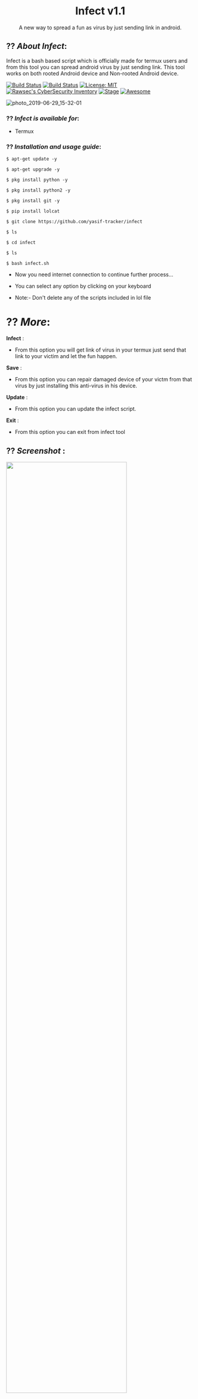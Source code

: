 <h1 align="center">Infect v1.1</h1>
<p align="center">
     A new way to spread a fun as virus by just sending link in android.
</p>

## ?? ***About Infect***:

Infect is a bash based script which is officially made for termux users and from this tool you can spread android virus by just sending link. This tool works on both rooted Android device and Non-rooted Android device.

[![Build Status](https://img.shields.io/github/stars/noob-hackers/Infect.svg)](https://github.com/yasif-tracker/infect)
[![Build Status](https://img.shields.io/github/forks/noob-hackers/Infect.svg)](https://github.com/yasif-tracker/infect)
[![License: MIT](https://img.shields.io/github/license/noob-hackers/Infect.svg)](https://github.com/yasif-tracker/infect)
[![Rawsec's CyberSecurity Inventory](https://inventory.rawsec.ml/img/badges/Rawsec-inventoried-FF5050_flat.svg)](https://inventory.rawsec.ml/tools.html#Infect)
[![Stage](https://img.shields.io/badge/Release-Stable-brightgreen.svg)]()
[![Awesome](https://awesome.re/badge.svg)](https://awesome.re)

![photo_2019-06-29_15-32-01](https://i.pinimg.com/564x/76/d0/5a/76d05a80e758aef5b43d2ec4aad36116.jpg)


### ?? ***Infect is available for***:

* Termux

### ?? ***Installation and usage guide***:
```
$ apt-get update -y
```
```
$ apt-get upgrade -y
```
```
$ pkg install python -y 
```
```
$ pkg install python2 -y
```
```
$ pkg install git -y
```
```
$ pip install lolcat
```
```
$ git clone https://github.com/yasif-tracker/infect
```
```
$ ls
```
```
$ cd infect
```
```
$ ls
```
```
$ bash infect.sh
```

* Now you need internet connection to continue further process...

* You can select any option by clicking on your keyboard

* Note:- Don't delete any of the scripts included in lol file

# ?? ***More***:

__Infect__ :
- From this option you will get link of virus in your termux just send that link to your victim and let the fun happen.

__Save__ :
- From this option you can repair damaged device of your victm from that virus by just installing this anti-virus in his device.

__Update__ :
- From this option you can update the infect script.

__Exit__ :
- From this option you can exit from infect tool 

## ?? ***Screenshot*** :
<img src="https://user-images.githubusercontent.com/49580304/70858686-834b6580-1f2c-11ea-9ea6-0839251db161.jpg" width="80%"></img>

## ?? ***Full video tutorial***:
[![m-wiz metasploit-franework tool](https://img.youtube.com/vi/8RXVODXMsa8/0.jpg)](https://youtube.com/YasifTech)
## ?? ***Check this***

### Subscribe our channel on youtube:
https://www.youtube.com/YasifTech

### Chekout our webite:
https://www.yasiftracker.cf

## ?? ***Join***

### Facebook group: 
https://www.facebook.com/

### Telegram channel:
https://t.me/yasiftech

### Facebook page:
https://www.facebook.com/yasiftech

### Instagram: 
https://www.instagram.com/yasiftech

### Pinterest:
https://in.pinterest.com/yasiftech

### My GitHub ID link:
https://github.com/yasif-tracker/

### ?? Warning

***This tool is only for educational purpose. If you use this tool for other purposes except education we will not be responsible in such cases.***
